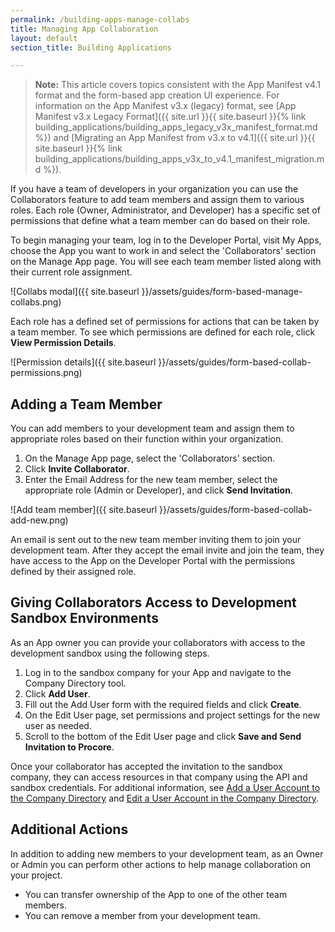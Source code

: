 ```yaml
---
permalink: /building-apps-manage-collabs
title: Managing App Collaboration
layout: default
section_title: Building Applications

---
```


>**Note:** This article covers topics consistent with the App Manifest v4.1 format and the form-based app creation UI experience.
>For information on the App Manifest v3.x (legacy) format, see [App Manifest v3.x Legacy Format]({{ site.url }}{{ site.baseurl }}{% link building_applications/building_apps_legacy_v3x_manifest_format.md %}) and [Migrating an App Manifest from v3.x to v4.1]({{ site.url }}{{ site.baseurl }}{% link building_applications/building_apps_v3x_to_v4.1_manifest_migration.md %}).

If you have a team of developers in your organization you can use the Collaborators feature to add team members and assign them to various roles.
Each role (Owner, Administrator, and Developer) has a specific set of permissions that define what a team member can do based on their role.

To begin managing your team, log in to the Developer Portal, visit My Apps, choose the App you want to work in and select the 'Collaborators' section on the Manage App page.
You will see each team member listed along with their current role assignment.

![Collabs modal]({{ site.baseurl }}/assets/guides/form-based-manage-collabs.png)

Each role has a defined set of permissions for actions that can be taken by a team member.
To see which permissions are defined for each role, click **View Permission Details**.

![Permission details]({{ site.baseurl }}/assets/guides/form-based-collab-permissions.png)

## Adding a Team Member

You can add members to your development team and assign them to appropriate roles based on their function within your organization.

1. On the Manage App page, select the 'Collaborators' section.
1. Click **Invite Collaborator**.
1. Enter the Email Address for the new team member, select the appropriate role (Admin or Developer), and click **Send Invitation**.

![Add team member]({{ site.baseurl }}/assets/guides/form-based-collab-add-new.png)

An email is sent out to the new team member inviting them to join your development team.
After they accept the email invite and join the team, they have access to the App on the Developer Portal with the permissions defined by their assigned role.

## Giving Collaborators Access to Development Sandbox Environments

As an App owner you can provide your collaborators with access to the development sandbox using the following steps.

1. Log in to the sandbox company for your App and navigate to the Company Directory tool.
2. Click **Add User**.
3. Fill out the Add User form with the required fields and click **Create**.
4. On the Edit User page, set permissions and project settings for the new user as needed.
5. Scroll to the bottom of the Edit User page and click **Save and Send Invitation to Procore**.

Once your collaborator has accepted the invitation to the sandbox company, they can access resources in that company using the API and sandbox credentials.
For additional information, see [Add a User Account to the Company Directory](https://support.procore.com/products/online/user-guide/company-level/directory/tutorials/add-a-user-account-to-the-company-directory) and [Edit a User Account in the Company Directory](https://support.procore.com/products/online/user-guide/company-level/directory/tutorials/edit-a-user-account-in-the-company-directory).

## Additional Actions

In addition to adding new members to your development team, as an Owner or Admin you can perform other actions to help manage collaboration on your project.

- You can transfer ownership of the App to one of the other team members.
- You can remove a member from your development team.
